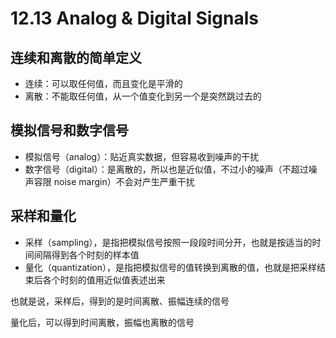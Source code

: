 # 12.13 Analog & Digital Signals

## 连续和离散的简单定义

*   连续：可以取任何值，而且变化是平滑的
*   离散：不能取任何值，从一个值变化到另一个是突然跳过去的

## 模拟信号和数字信号

*   模拟信号（analog）：贴近真实数据，但容易收到噪声的干扰
*   数字信号（digital）：是离散的，所以也是近似值，不过小的噪声（不超过噪声容限 noise margin）不会对产生严重干扰

## 采样和量化

*   采样（sampling），是指把模拟信号按照一段段时间分开，也就是按适当的时间间隔得到各个时刻的样本值
*   量化（quantization），是指把模拟信号的值转换到离散的值，也就是把采样结束后各个时刻的值用近似值表述出来

也就是说，采样后，得到的是时间离散、振幅连续的信号

量化后，可以得到时间离散，振幅也离散的信号
